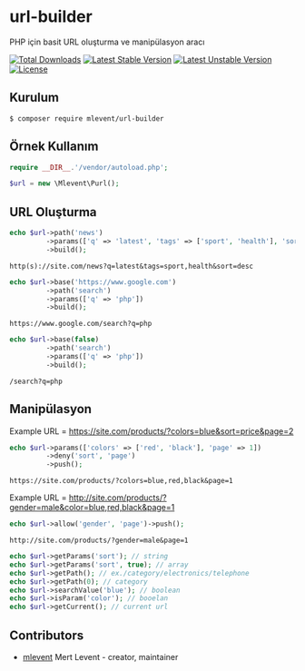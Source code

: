 # url-builder
PHP için basit URL oluşturma ve manipülasyon aracı

[![Total Downloads](https://poser.pugx.org/mlevent/url-builder/d/total.svg)](https://packagist.org/packages/mlevent/url-builder)
[![Latest Stable Version](https://poser.pugx.org/mlevent/url-builder/v/stable.svg)](https://packagist.org/packages/mlevent/url-builder)
[![Latest Unstable Version](https://poser.pugx.org/mlevent/url-builder/v/unstable.svg)](https://packagist.org/packages/mlevent/url-builder)
[![License](https://poser.pugx.org/mlevent/url-builder/license.svg)](https://packagist.org/packages/mlevent/url-builder)

## Kurulum

```
$ composer require mlevent/url-builder
```

## Örnek Kullanım

```php
require __DIR__.'/vendor/autoload.php';

$url = new \Mlevent\Purl();
```

## URL Oluşturma

```php
echo $url->path('news')
         ->params(['q' => 'latest', 'tags' => ['sport', 'health'], 'sort' => 'desc'])
         ->build();
```

```
http(s)://site.com/news?q=latest&tags=sport,health&sort=desc
```

```php
echo $url->base('https://www.google.com')
         ->path('search')
         ->params(['q' => 'php'])
         ->build();
```

```
https://www.google.com/search?q=php
```

```php
echo $url->base(false)
         ->path('search')
         ->params(['q' => 'php'])
         ->build();
```

```
/search?q=php
```

## Manipülasyon

Example URL = https://site.com/products/?colors=blue&sort=price&page=2

```php
echo $url->params(['colors' => ['red', 'black'], 'page' => 1])
         ->deny('sort', 'page')
         ->push();
```

```
https://site.com/products/?colors=blue,red,black&page=1
```

Example URL = http://site.com/products/?gender=male&color=blue,red,black&page=1

```php
echo $url->allow('gender', 'page')->push();
```

```
http://site.com/products/?gender=male&page=1
```

```php
echo $url->getParams('sort'); // string
echo $url->getParams('sort', true); // array
echo $url->getPath(); // ex./category/electronics/telephone
echo $url->getPath(0); // category
echo $url->searchValue('blue'); // boolean
echo $url->isParam('color'); // booelan
echo $url->getCurrent(); // current url
```

## Contributors

- [mlevent](https://github.com/mlevent) Mert Levent - creator, maintainer